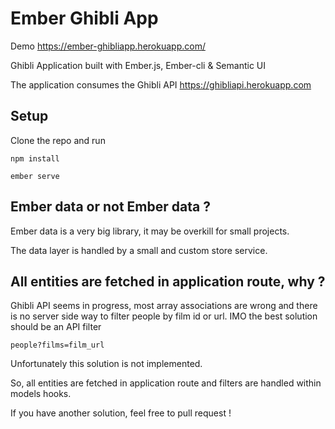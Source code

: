 # Ember Ghibli App

Demo https://ember-ghibliapp.herokuapp.com/

Ghibli Application built with Ember.js, Ember-cli & Semantic UI

The application consumes the Ghibli API https://ghibliapi.herokuapp.com

## Setup
Clone the repo and run
```
npm install
```

```
ember serve
```
## Ember data or not Ember data ?
Ember data is a very big library, it may be overkill for small projects.

The data layer is handled by a small and custom store service.

## All entities are fetched in application route, why ?
Ghibli API seems in progress, most array associations are wrong and there is no server side way to filter people by film id or url.
IMO the best solution should be an API filter
```
people?films=film_url
```
Unfortunately this solution is not implemented.

So, all entities are fetched in application route and filters are handled within models hooks.

If you have another solution, feel free to pull request !
